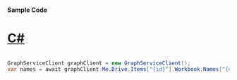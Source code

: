 #### Sample Code
# [C#](#tab/Csharp)

```C#

GraphServiceClient graphClient = new GraphServiceClient();
var names = await graphClient.Me.Drive.Items["{id}"].Workbook.Names["{name}"].Request().GetAsync();

```